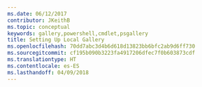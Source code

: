 ```yaml
---
ms.date: 06/12/2017
contributor: JKeithB
ms.topic: conceptual
keywords: gallery,powershell,cmdlet,psgallery
title: Setting Up Local Gallery
ms.openlocfilehash: 70dd7abc3d4b6d618d13823bb6bfc2ab9d6ff730
ms.sourcegitcommit: cf195b090b3223fa4917206dfec7f0b603873cdf
ms.translationtype: HT
ms.contentlocale: es-ES
ms.lasthandoff: 04/09/2018
---
```


